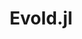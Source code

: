 ---
title: EvoId.jl
summary: "Evolutionary Individual based modelling, mathematically grounded. A user friendly package aimed at simulating the evolutionary dynamics of a population structured over a complex spatio-evolutionary structures.
"
tags:
- Agent Based Modelling
date: ""

# Optional external URL for project (replaces project detail page).
external_link: "https://github.com/vboussange/EvoId.jl"

image:
  # caption: Photo by rawpixel on Unsplash
  caption: ""
  focal_point: ""
  preview_only: false
links:
- icon: github
  icon_pack: fab
  name: EvoId.jl
  url: https://github.com/vboussange/EvoId.jl
url_code: ""
url_pdf: ""
url_slides: ""
url_video: ""

# Slides (optional).
#   Associate this project with Markdown slides.
#   Simply enter your slide deck's filename without extension.
#   E.g. `slides = "example-slides"` references `content/slides/example-slides.md`.
#   Otherwise, set `slides = ""`.
# slides: example

draft: true
---